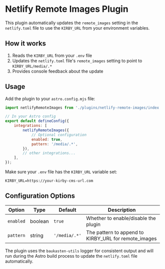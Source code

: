 # Netlify Remote Images Plugin

This plugin automatically updates the `remote_images` setting in the `netlify.toml` file to use the `KIRBY_URL` from your environment variables.

## How it works

1. Reads the `KIRBY_URL` from your `.env` file
2. Updates the `netlify.toml` file's `remote_images` setting to point to `KIRBY_URL/media/.*`
3. Provides console feedback about the update

## Usage

Add the plugin to your `astro.config.mjs` file:

```js
import netlifyRemoteImages from './plugins/netlify-remote-images/index.js';

// In your Astro config
export default defineConfig({
	integrations: [
		netlifyRemoteImages({
			// Optional configuration
			enabled: true,
			pattern: '/media/.*',
		}),
		// other integrations...
	],
});
```

Make sure your `.env` file has the `KIRBY_URL` variable set:

```
KIRBY_URL=https://your-kirby-cms-url.com
```

## Configuration Options

| Option    | Type    | Default       | Description                                          |
| --------- | ------- | ------------- | ---------------------------------------------------- |
| `enabled` | boolean | `true`        | Whether to enable/disable the plugin                 |
| `pattern` | string  | `'/media/.*'` | The pattern to append to KIRBY_URL for remote_images |

The plugin uses the `baukasten-utils` logger for consistent output and will run during the Astro build process to update the `netlify.toml` file automatically.
